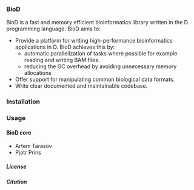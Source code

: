 ### BioD

BioD is a fast and memory efficient bioinformatics library written in the D programming language.
BioD aims to:

* Provide a platform for writing high-performance bioinformatics applications in D. BioD achieves this by:
     - automatic parallelization of tasks where possible for example reading and writing BAM files.
     - reducing the GC overhead by avoiding unnecessary memory allocations
* Offer support for manipulating common biological data formats.
* Write clear documented and maintainable codebase.

### Installation

### Usage



#### BioD core

* Artem Tarasov
* Pjotr Prins


##### License


##### Citation
